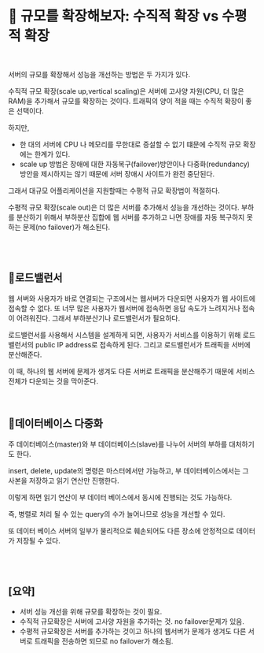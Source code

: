 # 📌 규모를 확장해보자: 수직적 확장 vs 수평적 확장
<br>

서버의 규모를 확장해서 성능을 개선하는 방법은 두 가지가 있다.
    
수직적 규모 확장(scale up,vertical scaling)은 서버에 고사양 자원(CPU, 더 많은 RAM)을 추가해서 규모를 확장하는 것이다.
트래픽의 양이 적을 때는 수직적 확장이 좋은 선택이다.

하지만, 

- 한 대의 서버에 CPU 나 메모리를 무한대로 증설할 수 없기 떄문에 수직적 규모 확장에는 한계가 있다.
- scale up 방법은 장애에 대한 자동복구(failover)방안이나 다중화(redundancy)방안을 제시하지는 않기 때문에 서버 장애시 사이트가 완전 중단된다.

그래서 대규모 어플리케이션을 지원할때는 수평적 규모 확장법이 적절하다.

수평적 규모 확장(scale out)은 더 많은 서버를 추가해서 성능을 개선하는 것이다.
부하를 분산하기 위해서 부하분산 집합에 웹 서버를 추가하고 나면 장애를 자동 복구하지 못하는 문제(no failover)가 해소된다. 

<br>
</br>

## 📌로드밸런서

웹 서버와 사용자가 바로 연결되는 구조에서는 웹서버가 다운되면 사용자가 웹 사이트에 접속할 수 없다.
또 너무 많은 사용자가 웹서버에 접속하면 응답 속도가 느려지거나 접속이 어려워진다.
그래서 부하분산기나 로드밸런서가 필요하다.

로드밸런서를 사용해서 시스템을 설계하게 되면, 사용자가 서비스를 이용하기 위해 로드밸런서의 public IP address로 접속하게 된다.
그리고 로드밸런서가 트래픽을 서버에 분산해준다.

이 때, 하나의 웹 서버에 문제가 생겨도 다른 서버로 트래픽을 분산해주기 때문에 서비스 전체가 다운되는 것을 막아준다.

<br>

## 📌데이터베이스 다중화

주 데이터베이스(master)와 부 데이터베이스(slave)를 나누어 서버의 부하를 대처하기도 한다. 

insert, delete, update의 명령은 마스터에서만 가능하고, 부 데이터베이스에서는 그 사본을 저장하고 읽기 연산만 진행한다. 

이렇게 하면 읽기 연산이 부 데이터 베이스에서 동시에 진행되는 것도 가능하다.

즉, 병렬로 처리 될 수 있는 query의 수가 늘어나므로 성능을 개선할 수 있다.

또 데이터 베이스 서버의 일부가 물리적으로 훼손되어도 다른 장소에 안정적으로 데이터가 저장될 수 있다. 


<br>
<br>

## [요약]

- 서버 성능 개선을 위해 규모를 확장하는 것이 필요.
- 수직적 규모확장은 서버에 고사양 자원을 추가하는 것. no failover문제가 있음.
- 수평적 규모확장은 서버를 추가하는 것이고 하나의 웹서버가 문제가 생겨도 다른 서버로 트래픽을 전송하면 되므로 no failover가 해소됨.



